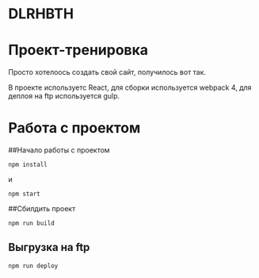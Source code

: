 # DLRHBTH

# Проект-тренировка

Просто хотелоось создать свой сайт, получилось вот так.

В проекте используетс React, для сборки используется webpack 4, для деплоя на ftp используется gulp.

# Работа с проектом

##Начало работы с проектом

```
npm install
```
и
```
npm start
```

##Сбилдить проект

```
npm run build
```

## Выгрузка на ftp

```
npm run deploy
```

